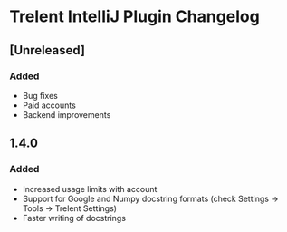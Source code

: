 # Trelent IntelliJ Plugin Changelog

## [Unreleased]
### Added
- Bug fixes
- Paid accounts
- Backend improvements

## 1.4.0
### Added
- Increased usage limits with account
- Support for Google and Numpy docstring formats (check Settings -> Tools -> Trelent Settings)
- Faster writing of docstrings